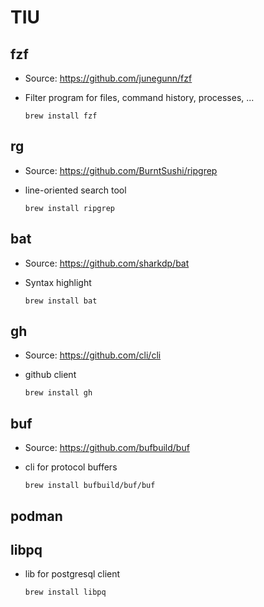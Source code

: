 # TIU

## fzf

- Source: https://github.com/junegunn/fzf
- Filter program for files, command history, processes, ...

  ```
  brew install fzf
  ```

## rg

- Source: https://github.com/BurntSushi/ripgrep
- line-oriented search tool

  ```
  brew install ripgrep
  ```

## bat

- Source: https://github.com/sharkdp/bat
- Syntax highlight

  ```
  brew install bat
  ```

## gh

- Source: https://github.com/cli/cli
- github client

  ```
  brew install gh
  ```

## buf

- Source: https://github.com/bufbuild/buf
- cli for protocol buffers
 
  ```
  brew install bufbuild/buf/buf
  ```

## podman


## libpq

- lib for postgresql client

  ```
  brew install libpq
  ```
